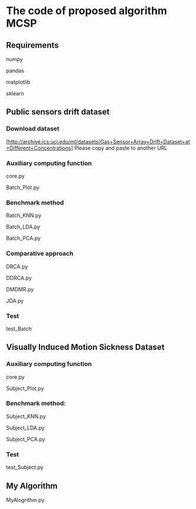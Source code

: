 # The code of proposed algorithm MCSP

## Requirements

numpy

pandas

matplotlib

sklearn

## Public sensors drift dataset

### Download dataset

[http://archive.ics.uci.edu/ml/datasets/Gas+Sensor+Array+Drift+Dataset+at+Different+Concentrations]
Please copy and paste to another URL

### Auxiliary computing function

core.py   

Batch_Plot.py

### Benchmark method

Batch_KNN.py

Batch_LDA.py

Batch_PCA.py

### Comparative approach

DRCA.py

DDRCA.py

DMDMR.py

JDA.py

### Test

test_Batch

## Visually Induced Motion Sickness Dataset

### Auxiliary computing function

core.py   

Subject_Plot.py

### Benchmark method:

Subject_KNN.py

Subject_LDA.py

Subject_PCA.py

### Test
test_Subject.py

## My Algorithm

MyAlogrithm.py











